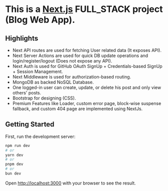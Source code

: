 # This is a [Next.js](https://nextjs.org/) FULL_STACK project (Blog Web App).  


## Highlights

- Next API routes are used for fetching User related data (It exposes API).
- Next Server Actions are used for quick DB update operations and login/register/logout (Does not expose any API).
- Next Auth is used for GitHub OAuth SignUp + Credentials-based SignUp + Session Management.
- Next Middleware is used for authorization-based routing.
- MongoDB as backed NoSQL Database.
- One logged-in user can create, update, or delete his post and only view others' posts.
- Bootstrap for designing (CSS).
- Premium Features like Loader, custom error page, block-wise suspense fallback, and custom 404 page are implemented using NextJs.

## Getting Started

First, run the development server:

```bash
npm run dev
# or
yarn dev
# or
pnpm dev
# or
bun dev
```

Open [http://localhost:3000](http://localhost:3000) with your browser to see the result.

